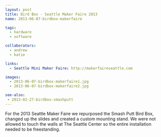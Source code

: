 ```yaml
---
layout: post
title: Bird Box - Seattle Maker Faire 2013
name: 2013-06-07-birdbox-makerfaire

tags: 
  - hardware
  - software

collaborators: 
  - andrew
  - katie

links:
  - Seattle Mini Maker Faire: http://makerfaireseattle.com

images:
  - 2013-06-07-birdbox-makerfaire1.jpg
  - 2013-06-07-birdbox-makerfaire2.jpg

see-also:
 - 2013-02-27-birdbox-smashputt
---
```

For the 2013 Seattle Maker Faire we repurposed the Smash Putt Bird Box, changed up the slides and created a custom mounting stand.  We were not allowed to touch the walls at The Seattle Center so the entire installation needed to be freestanding.  
